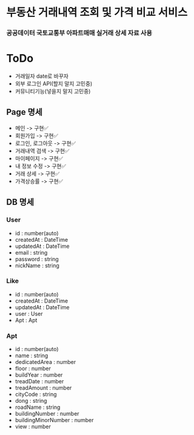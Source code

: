 # 부동산 거래내역 조회 및 가격 비교 서비스

### 공공데이터 국토교통부 아파트매매 실거래 상세 자료 사용

# ToDo

- 거래일자 date로 바꾸자
- 외부 로그인 API(할지 말지 고민중)
- 커뮤니티기능(넣을지 말지 고민중)

## Page 명세

- 메인 -> 구현✅
- 회원가입 -> 구현✅
- 로그인, 로그아웃 -> 구현✅
- 거래내역 검색 -> 구현✅
- 마이페이지 -> 구현✅
- 내 정보 수정 -> 구현✅
- 거래 상세 -> 구현✅
- 가격상승률 -> 구현✅

## DB 명세

### User

- id : number(auto)
- createdAt : DateTime
- updatedAt : DateTime
- email : string
- password : string
- nickName : string

### Like

- id : number(auto)
- createdAt : DateTime
- updatedAt : DateTime
- user : User
- Apt : Apt

### Apt

- id : number(auto)
- name : string
- dedicatedArea : number
- floor : number
- buildYear : number
- treadDate : number
- treadAmount : number
- cityCode : string
- dong : string
- roadName : string
- buildingNumber : number
- buildingMinorNumber : number
- view : number
